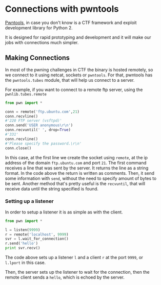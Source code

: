 # Connections with pwntools

[Pwntools](https://github.com/Gallopsled/pwntools), in case you don't know is a CTF framework and exploit development library for Python 2.

It is designed for rapid prototyping and development and it will make our jobs with connections much simpler.

## Making Connections

In most of the pwning challenges in CTF the binary is hosted remotely, so we connect to it using netcat, sockets or `pwntools`.
For that, pwntools has the `pwntools.tubes` module, that will help us connect to a server.

For example, if you want to connect to a remote ftp server, using the `pwnlib.tubes.remote`

```python
from pwn import *

conn = remote('ftp.ubuntu.com',21)
conn.recvline() 
#'220 FTP server (vsftpd)'
conn.send('USER anonymous\r\n')
conn.recvuntil(' ', drop=True)
#'331'
conn.recvline()
#'Please specify the password.\r\n'
conn.close()
```

In this case, at the first line we create the socket using `remote`, at the ip address of the domain `ftp.ubuntu.com` and port `21`.
The first command receives a line that was sent by the server. It returns the line as a string format. In the code above the return is written as comments.
Then, it send some information with `send`, without the need to specify amount of bytes to be sent.
Another method that's pretty useful is the `recvuntil`, that will receive data until the string specified is found.

### Setting up a listener

In order to setup a listener it is as simple as with the client.

```python
from pwn import *

l = listen(9999)
r = remote('localhost', 9999) 
svr = l.wait_for_connection()
r.send('hello')
print svr.recv()
```

The code above sets up a listener `l` and a client `r` at the port `9999`, or `l.lport` in this case.

Then, the server sets up the listener to wait for the connection, then the remote client sends a `hello`, which is echoed by the server.